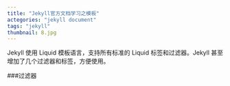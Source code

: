 ```yaml
---
title: "Jekyll官方文档学习之模板"
actegories: "jekyll document"
tags: "jekyll"
thumbnail: 8.jpg
---
```

Jekyll 使用 Liquid 模板语言，支持所有标准的 Liquid 标签和过滤器。Jekyll 甚至增加了几个过滤器和标签，方便使用。<!--more-->

###过滤器

